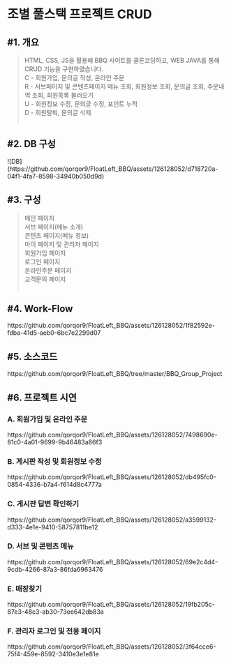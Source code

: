 <h1>조별 풀스택 프로젝트 CRUD</h1>

<h2>#1. 개요</h2>

> HTML, CSS, JS을 활용해 BBQ 사이트를 클론코딩하고, WEB JAVA를 통해 CRUD 기능을 구현하였습니다.<br>
> C - 회원가입, 문의글 작성, 온라인 주문<br>
> R - 서브페이지 및 콘텐츠페이지 메뉴 조회, 회원정보 조회, 문의글 조회, 주문내역 조회, 회원목록 불러오기<br>
> U - 회원정보 수정, 문의글 수정, 포인트 누적<br>
> D - 회원탈퇴, 문의글 삭제
<br><br>


<h2>#2. DB 구성</h2>
![DB](https://github.com/qorqor9/FloatLeft_BBQ/assets/126128052/d718720a-04f1-4fa7-8598-34940b050d9d)



<h2>#3. 구성</h2>

> 메인 페이지<br>
> 서브 페이지(메뉴 소개)<br>
> 콘텐츠 페이지(메뉴 정보)<br>
> 마이 페이지 및 관리자 페이지<br>
> 회원가입 페이지<br>
> 로그인 페이지<br>
> 온라인주문 페이지<br>
> 고객문의 페이지
<br><br>


<h2>#4. Work-Flow</h2>
https://github.com/qorqor9/FloatLeft_BBQ/assets/126128052/1f82592e-fdba-41d5-aeb0-6bc7e2299d07




<h2>#5. 소스코드</h2>
https://github.com/qorqor9/FloatLeft_BBQ/tree/master/BBQ_Group_Project

<h2>#6. 프로젝트 시연</h2>

  <h3>A. 회원가입 및 온라인 주문</h3>  
  https://github.com/qorqor9/FloatLeft_BBQ/assets/126128052/7498690e-81c0-4a01-9699-9b46483a86f3


  
  <h3>B. 게시판 작성 및 회원정보 수정</h3>
  https://github.com/qorqor9/FloatLeft_BBQ/assets/126128052/db495fc0-0854-4336-b7a4-f614d8c4777a


  
  <h3>C. 게시판 답변 확인하기</h3>
  https://github.com/qorqor9/FloatLeft_BBQ/assets/126128052/a3599132-d333-4e1e-9410-58757811be12


  
  <h3>D. 서브 및 콘텐츠 메뉴</h3>
  https://github.com/qorqor9/FloatLeft_BBQ/assets/126128052/69e2c4d4-9cdb-4266-87a3-86fda6963476


  
  <h3>E. 매장찾기</h3>
  https://github.com/qorqor9/FloatLeft_BBQ/assets/126128052/19fb205c-87e3-48c3-ab30-73ee642db83a


  
  <h3>F. 관리자 로그인 및 전용 페이지</h3>
  https://github.com/qorqor9/FloatLeft_BBQ/assets/126128052/3f64cce6-75f4-459e-8592-3410e3e1e81e


  
